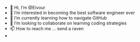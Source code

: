 - 👋 Hi, I’m @Eivour
- 👀 I’m interested in becoming the best software engineer ever
- 🌱 I’m currently learning how to navigate GitHub
- 💞️ I’m looking to collaborate on learning coding strategies
- 📫 How to reach me ... send a raven
- 

<!---
Eivour/Eivour is a ✨ special ✨ repository because its `README.md` (this file) appears on your GitHub profile.
You can click the Preview link to take a look at your changes.
--->
